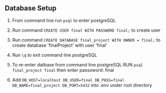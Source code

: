 ## Database Setup 

1. From command line run `psql` to enter postgreSQL

2. Run command `CREATE USER final WITH PASSWORD final;` to create user

3. Run command `CREATE DATABASE final_project WITH OWNER = final;` to create database 'finalProject' with user 'final'

4. Run `\q` to exit command line postgreSQL

5. To re-enter datbase from command line postgreSQL RUN `psql final_project final` then enter passoword: final

5. Add `DB_HOST=localhost
        DB_USER=final
        DB_PASS=final
        DB_NAME=final_project
        DB_PORT=5432`
   into .env under root directory
